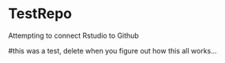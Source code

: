 # TestRepo
Attempting to connect Rstudio to Github


#this was a test, delete when you figure out how this all works...